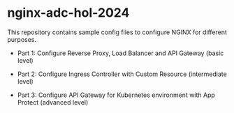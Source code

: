 # nginx-adc-hol-2024

This repository contains sample config files to configure NGINX for different purposes.

- Part 1: Configure Reverse Proxy, Load Balancer and API Gateway (basic level)

- Part 2: Configure Ingress Controller with Custom Resource (intermediate level)

- Part 3: Configure API Gateway for Kubernetes environment with App Protect (advanced level)
